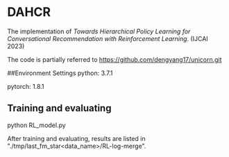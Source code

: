 # DAHCR

The implementation of _Towards Hierarchical Policy Learning for Conversational Recommendation with
Reinforcement Learning_. (IJCAI 2023)

The code is partially referred to https://github.com/dengyang17/unicorn.git

##Environment Settings
python: 3.7.1

pytorch: 1.8.1

## Training and evaluating
python RL_model.py

After training and evaluating, results are listed in "./tmp/last_fm_star<data_name>/RL-log-merge".
